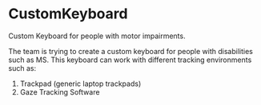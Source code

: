 # CustomKeyboard
Custom Keyboard for people with motor impairments.

The team is trying to create a custom keyboard for people with disabilities such as MS.
This keyboard can work with different tracking environments such as:
1. Trackpad (generic laptop trackpads)
2. Gaze Tracking Software 
